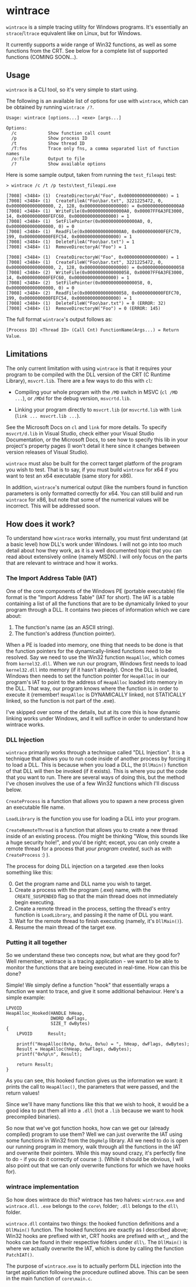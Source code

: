 # wintrace

`wintrace` is a simple tracing utility for Windows programs.
It's essentially an `strace`/`ltrace` equivalent like on Linux, but for Windows.

It currently supports a wide range of Win32 functions, as well as some functions from the CRT. See
below for a complete list of supported functions (COMING SOON...).

## Usage

`wintrace` is a CLI tool, so it's very simple to start using.

The following is an available list of options for use with `wintrace`,
which can be obtained by running `wintrace /?`.

```
Usage: wintrace [options...] <exe> [args...]

Options:
  /c            Show function call count
  /p            Show process ID
  /t            Show thread ID
  /T:fns        Trace only fns, a comma separated list of function names
  /o:file       Output to file
  /?            Show available options
```

Here is some sample output, taken from running the `test_fileapi` test:
```
> wintrace /c /t /p tests\test_fileapi.exe

[7008] <3484> (1)  CreateDirectoryA("Foo", 0x0000000000000000) = 1
[7008] <3484> (1)  CreateFileA("Foo\bar.txt", 3221225472, 0, 0x0000000000000000, 2, 128, 0x0000000000000000) = 0x00000000000000A0
[7008] <3484> (1)  WriteFile(0x00000000000000A0, 0x00007FF6A3FE3000, 14, 0x0000000000FEFC60, 0x0000000000000000) = 1
[7008] <3484> (1)  SetFilePointer(0x00000000000000A0, 0, 0x0000000000000000, 0) = 0
[7008] <3484> (1)  ReadFile(0x00000000000000A0, 0x0000000000FEFC70, 199, 0x0000000000FEFC54, 0x0000000000000000) = 1
[7008] <3484> (1)  DeleteFileA("Foo\bar.txt") = 1
[7008] <3484> (1)  RemoveDirectoryA("Foo") = 1

[7008] <3484> (1)  CreateDirectoryW("Foo", 0x0000000000000000) = 1
[7008] <3484> (1)  CreateFileW("Foo\bar.txt", 3221225472, 0, 0x0000000000000000, 2, 128, 0x0000000000000000) = 0x0000000000000058
[7008] <3484> (2)  WriteFile(0x0000000000000058, 0x00007FF6A3FE3000, 14, 0x0000000000FEFC60, 0x0000000000000000) = 1
[7008] <3484> (2)  SetFilePointer(0x0000000000000058, 0, 0x0000000000000000, 0) = 0
[7008] <3484> (2)  ReadFile(0x0000000000000058, 0x0000000000FEFC70, 199, 0x0000000000FEFC54, 0x0000000000000000) = 1
[7008] <3484> (1)  DeleteFileW("Foo\bar.txt") = 0 (ERROR: 32)
[7008] <3484> (1)  RemoveDirectoryW("Foo") = 0 (ERROR: 145)
```

The full format `wintrace`'s output follows as:

`[Process ID] <Thread ID> (Call Cnt) FunctionName(Args...) = Return Value`.

## Limitations

The only current limitation with using `wintrace` is that it requires your program to be compiled with
the DLL version of the CRT (C Runtime Library), `msvcrt.lib`. There are a few ways to do this with `cl`:

- Compiling your whole program with the `/MD` switch in MSVC  (`cl /MD ...`),
or `/MDd` for the debug version, `msvcrtd.lib`.

- Linking your program directly to `msvcrt.lib` (or `msvcrtd.lib` with `link`
(`link ... msvcrt.lib ...`).

See the Microsoft Docs on `cl` and `link` for more details. To specify `msvcrt/d.lib` in Visual Studio,
check either your Visual Studio Documentation, or the Microsoft Docs, to see how to specify
this lib in your project's property pages (I won't detail it here since it changes between version releases
of Visual Studio).

`wintrace` must also be built for the correct target platform of the program you wish to test. That is
to say, if you must build `wintrace` for x64 if you want to test an x64 executable (same story for x86).

In addition, `wintrace`'s numerical output (like the numbers found in function parameters is only
formatted correctly for x64. You can still build and run `wintrace` for x86, but note that some of the
numerical values will be incorrect. This will be addressed soon.

## How does it work?

To understand how `wintrace` works internally, you must first understand (at a basic level) how DLL's
work under Windows. I will not go into too much detail about how they work, as it is a well documented topic that you can
read about extensively online (namely MSDN). I will only focus on the parts that are relevant to wintrace and how it works.

### The Import Address Table (IAT)

One of the core components of the Windows PE (portable executable) file format is the "Import Address Table" (IAT for short).
The IAT is a table containing a list of all the functions that are to be dynamically linked to your program through a DLL. It contains
two pieces of information which we care about:
1) The function's name (as an ASCII string).
2) The function's address (function pointer).

When a PE is loaded into memory, one thing that needs to be done is that the function pointers for the dynamically-linked functions need
to be resolved. Say we need to use the Win32 function `HeapAlloc`, which comes from `kernel32.dll`. When we run our program, Windows first
needs to load `kernel32.dll` into memory (if it hasn't already). Once the DLL is loaded, Windows then needs to set the function pointer for
`HeapAlloc` in our program's IAT to point to the address of `HeapAlloc` loaded into memory in the DLL. That way, our program knows where the
function is in order to execute it (remember! `HeapAlloc` is DYNAMICALLY linked, not STATICALLY linked, so the function is not part of the .exe).

I've skipped over some of the details, but at its core this is how dynamic linking works under Windows, and it will suffice in order to understand
how wintrace works.

### DLL Injection

`wintrace` primarily works through a technique called "DLL Injection". It is a technique that allows you to run code inside of another process
by forcing it to load a DLL. This is because when you load a DLL, the `DllMain()` function of that DLL will then be invoked (if it exists). This is
where you put the code that you want to run. There are several ways of doing this, but the method I've chosen involves the use of a few Win32 functions
which I'll discuss below.

`CreateProcess` is a function that allows you to spawn a new process given an executable file name.

`LoadLibrary` is the function you use for loading a DLL into your program.

`CreateRemoteThread` is a function that allows you to create a new thread inside of an existing process. (You might be thinking "Wow, this sounds like a
huge security hole!", and you'd be right; except, you can only create a remote thread for a process that *your program created*, such as with `CreateProcess` :) ).

The process for doing DLL injection on a targeted .exe then looks something like this:

0. Get the program name and DLL name you wish to target.
1. Create a process with the program (.exe) name, with the `CREATE_SUSPENDED` flag so that the main thread does not immediately begin executing.
2. Create a remote thread in the process, setting the thread's entry function is `LoadLibrary`, and passing it the name of DLL you want.
3. Wait for the remote thread to finish executing (namely, it's `DllMain()`).
4. Resume the main thread of the target exe.

### Putting it all together

So we understand these two concepts now, but what are they good for? Well remember, wintrace is a tracing application - we want to be able to monitor the functions
that are being executed in real-time. How can this be done?

Simple! We simply define a function "hook" that essentially wraps a function we want to trace, and give it some additional behaviour. Here's a simple example:
```
LPVOID
HeapAlloc_Hooked(HANDLE hHeap,
		  		 DWORD dwFlags,
		  		 SIZE_T dwBytes)
{
	LPVOID		Result;

	printf("HeapAlloc(0x%p, 0x%u, 0x%u) = ", hHeap, dwFlags, dwBytes);
	Result = HeapAlloc(hHeap, dwFlags, dwBytes);
	printf("0x%p\n", Result);

	return Result;
}

```

As you can see, this hooked function gives us the information we want: it prints the call to `HeapAlloc()`, the parameters that were passed, and the return values!

Since we'll have many functions like this that we wish to hook, it would be a good idea to put them all into a `.dll` (not a `.lib` because we want to hook precompiled
binaries).

So now that we've got function hooks, how can we get our (already compiled) program to use them? Well we can just overwrite the IAT using some functions in Win32 from
the `DbgHelp` library. All we need to do is open our running program in memory, walk through all the functions in the IAT and overwrite their pointers. While this may sound
crazy, it's perfectly fine to do - if you do it correctly of course :). (While it should be obvious, I will also point out that we can only overwrite functions for which we
have hooks for).

### wintrace implementation

So how does wintrace do this? wintrace has two halves: `wintrace.exe` and `wintrace.dll`. `.exe` belongs to the `core\` folder; `.dll` belongs to the `dll\` folder.

`wintrace.dll` contains two things: the hooked function definitions and a `DllMain()` function. The hooked functions are exactly as I described above; Win32 hooks are
prefixed with `Wt`, CRT hooks are prefixed with `wt_`, and the hooks can be found in their respective folders under `dll\`. The `DllMain()` is where we actually
overwrite the IAT, which is done by calling the function `PatchIAT()`.

The purpose of `wintrace.exe` is to actually perform DLL injection into the target application
following the procedure outlined above. This can be seen in the main function of `core\main.c`.

